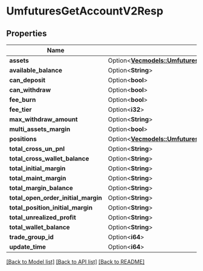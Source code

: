 # UmfuturesGetAccountV2Resp

## Properties

Name | Type | Description | Notes
------------ | ------------- | ------------- | -------------
**assets** | Option<[**Vec<models::UmfuturesGetAccountV2RespAssetsInner>**](UmfuturesGetAccountV2Resp_assets_inner.md)> |  | [optional]
**available_balance** | Option<**String**> |  | [optional]
**can_deposit** | Option<**bool**> |  | [optional]
**can_withdraw** | Option<**bool**> |  | [optional]
**fee_burn** | Option<**bool**> |  | [optional]
**fee_tier** | Option<**i32**> |  | [optional]
**max_withdraw_amount** | Option<**String**> |  | [optional]
**multi_assets_margin** | Option<**bool**> |  | [optional]
**positions** | Option<[**Vec<models::UmfuturesGetAccountV2RespPositionsInner>**](UmfuturesGetAccountV2Resp_positions_inner.md)> |  | [optional]
**total_cross_un_pnl** | Option<**String**> |  | [optional]
**total_cross_wallet_balance** | Option<**String**> |  | [optional]
**total_initial_margin** | Option<**String**> |  | [optional]
**total_maint_margin** | Option<**String**> |  | [optional]
**total_margin_balance** | Option<**String**> |  | [optional]
**total_open_order_initial_margin** | Option<**String**> |  | [optional]
**total_position_initial_margin** | Option<**String**> |  | [optional]
**total_unrealized_profit** | Option<**String**> |  | [optional]
**total_wallet_balance** | Option<**String**> |  | [optional]
**trade_group_id** | Option<**i64**> |  | [optional]
**update_time** | Option<**i64**> |  | [optional]

[[Back to Model list]](../README.md#documentation-for-models) [[Back to API list]](../README.md#documentation-for-api-endpoints) [[Back to README]](../README.md)


